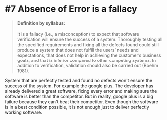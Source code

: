 # #7 Absence of Error is a fallacy

> #### Definition by syllabus:
> It is a fallacy (i.e., a misconception) to expect that software verification 
will ensure the success of a system. Thoroughly testing all the specified requirements and fixing all the
defects found could still produce a system that does not fulfill the users’ needs and expectations, that
does not help in achieving the customer’s business goals, and that is inferior compared to other
competing systems. In addition to verification, validation should also be carried out (Boehm 1981).

System that are perfectly tested and found no defects won't ensure the success of the system. 
For example the google plus. The developer has already delivered a great software, fixing every error and making sure the software is better than the competitor. 
But in reality, google plus is a big failure because they can't beat their competitor. Even though the software is in a best condition possible, it is not enough just to deliver perfectly working software.